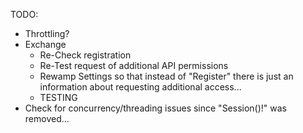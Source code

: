 TODO:
* Throttling?
* Exchange
    * Re-Check registration
    * Re-Test request of additional API permissions
    * Rewamp Settings so that instead of "Register" there is just an information about requesting additional access...
    * TESTING
* Check for concurrency/threading issues since "Session()!" was removed...
